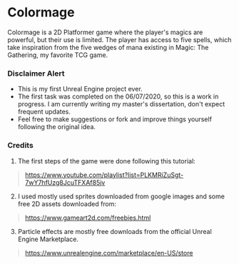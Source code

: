 # Colormage

Colormage is a 2D Platformer game where the player's magics are powerful, but their use is limited. 
The player has access to five spells, which take inspiration from the five wedges of mana existing in Magic: The Gathering, my favorite TCG game.


### Disclaimer Alert

* This is my first Unreal Engine project ever.
* The first task was completed on the 06/07/2020, so this is a work in progress. I am currently writing my master's dissertation, don't expect frequent updates.
* Feel free to make suggestions or fork and improve things yourself following the original idea.


### Credits

1. The first steps of the game were done following this tutorial:
> https://www.youtube.com/playlist?list=PLKMRiZuSgt-7wY7hfUzg8JcuTFXAf85jv

2. I used mostly used sprites downloaded from google images and some free 2D assets downloaded from:
> https://www.gameart2d.com/freebies.html

3. Particle effects are mostly free downloads from the official Unreal Engine Marketplace.
> https://www.unrealengine.com/marketplace/en-US/store

